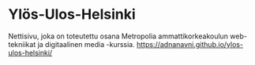 # Ylös-Ulos-Helsinki
Nettisivu, joka on toteutettu osana Metropolia ammattikorkeakoulun web-tekniikat ja digitaalinen media -kurssia.
https://adnanavni.github.io/ylos-ulos-helsinki/
